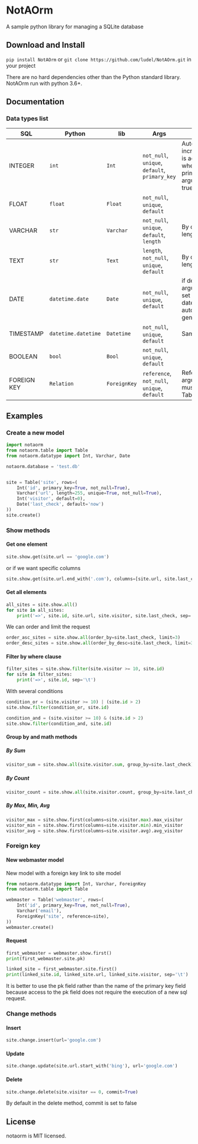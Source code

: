 # NotAOrm
A sample python library for managing a SQLite database


## Download and Install
`pip install NotAOrm` or `git clone https://github.com/ludel/NotAOrm.git` in your project

There are no hard dependencies other than the Python standard library. NotAOrm run with python 3.6+.

## Documentation

### Data types list
SQL | Python | lib | Args | Note
--- | --- | --- | --- | ---
INTEGER | `int` | `Int` |  `not_null`, `unique`, `default`, `primary_key` | Automatic incrementation is activated when the primary_key argument is true
FLOAT | `float` | `Float` | `not_null`, `unique`, `default`
VARCHAR | `str` | `Varchar` | `not_null`, `unique`, `default`, `length` | By default length is 255
TEXT | `str` | `Text` | `length`, `not_null`, `unique`, `default` | By default length is 5000
DATE | `datetime.date` | `Date` | `not_null`, `unique`, `default` | if default argument is set to `now`, the date will be automatically generate  
TIMESTAMP | `datetime.datetime` | `Datetime` | `not_null`, `unique`, `default` | Same as `Date`
BOOLEAN | `bool` | `Bool` | `not_null`, `unique`, `default`
FOREIGN KEY | `Relation` | `ForeignKey` | `reference`, `not_null`, `unique`, `default` | Reference argument must be a Table object

## Examples

### Create a new model
```python
import notaorm
from notaorm.table import Table
from notaorm.datatype import Int, Varchar, Date

notaorm.database = 'test.db'


site = Table('site', rows=(
    Int('id', primary_key=True, not_null=True),
    Varchar('url', length=255, unique=True, not_null=True),
    Int('visitor', default=0),
    Date('last_check', default='now')
))
site.create()
```

### Show methods

#### Get one element
```python
site.show.get(site.url == 'google.com')
```
or if we want specific columns
```python
site.show.get(site.url.end_with('.com'), columns=[site.url, site.last_check])
```

#### Get all elements
```python
all_sites = site.show.all()
for site in all_sites:
    print('=>', site.id, site.url, site.visitor, site.last_check, sep='\t')
```

We can order and limit the request

```python
order_asc_sites = site.show.all(order_by=site.last_check, limit=3)
order_desc_sites = site.show.all(order_by_desc=site.last_check, limit=3)
```

#### Filter by where clause
```python
filter_sites = site.show.filter(site.visitor >= 10, site.id)
for site in filter_sites:
    print('=>', site.id, sep='\t')
```

With several conditions
```python
condition_or = (site.visitor >= 10) | (site.id > 2)
site.show.filter(condition_or, site.id)

condition_and = (site.visitor >= 10) & (site.id > 2)
site.show.filter(condition_and, site.id)
```

#### Group by and math methods
##### By Sum
```python
visitor_sum = site.show.all(site.visitor.sum, group_by=site.last_check)
```
##### By Count
```python
visitor_count = site.show.all(site.visitor.count, group_by=site.last_check)
```
##### By Max, Min, Avg
```python
visitor_max = site.show.first(columns=site.visitor.max).max_visitor
visitor_min = site.show.first(columns=site.visitor.min).min_visitor
visitor_avg = site.show.first(columns=site.visitor.avg).avg_visitor
```

### Foreign key

#### New webmaster model

New model with a foreign key link to site model
```python
from notaorm.datatype import Int, Varchar, ForeignKey
from notaorm.table import Table

webmaster = Table('webmaster', rows=(
    Int('id', primary_key=True, not_null=True),
    Varchar('email'),
    ForeignKey('site', reference=site),
))
webmaster.create()
```

#### Request
```python
first_webmaster = webmaster.show.first()
print(first_webmaster.site.pk)

linked_site = first_webmaster.site.first()
print(linked_site.id, linked_site.url, linked_site.visitor, sep='\t')
```
It is better to use the pk field rather than the name of the primary key field because access to the pk field does not require
the execution of a new sql request.

### Change methods
#### Insert 
```python
site.change.insert(url='google.com')
```

#### Update 
```python
site.change.update(site.url.start_with('bing'), url='google.com')
```

#### Delete 
```python
site.change.delete(site.visitor == 0, commit=True)
```
By default in the delete method, commit is set to false 


## License

notaorm is MIT licensed.
